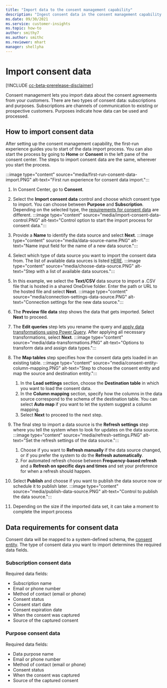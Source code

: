 ```yaml
---
title: "Import data to the consent management capability"
description: "Ingest consent data in the consent management capability of Customer Insights."
ms.date: 09/30/2021
ms.service: customer-insights
ms.topic: how-to
author: smithy7
ms.author: smithc
ms.reviewer: mhart
manager: shellyha
---
```


# Import consent data

[!INCLUDE [cc-beta-prerelease-disclaimer](includes/cc-beta-prerelease-disclaimer.md)]

Consent management lets you import data about the consent agreements from your customers. There are two types of consent data: subscriptions and purposes. Subscriptions are channels of communication to existing or prospective customers. Purposes indicate how data can be used and processed.

## How to import consent data

After setting up the consent management capability, the first-run experience guides you to start of the data import process. You can also start the process by going to **Home** or **Consent** in the left pane of the consent center. The steps to import consent data are the same, wherever you start the process. 

:::image type="content" source="media/first-run-consent-data-import.PNG" alt-text="First run experience for consent data import.":::

1. In Consent Center, go to **Consent**.

1. Select the **Import consent data** control and choose which consent type to import. You can choose between **Purpose** and **Subscription**. Depending on the selected type, the [requirements for consent data](#data-requirements-for-consent-data) are different.
   :::image type="content" source="media/import-consent-data-control.PNG" alt-text="Control option to start the import process for consent data.":::

1. Provide a **Name** to identify the data source and select **Next**.
   :::image type="content" source="media/data-source-name.PNG" alt-text="Name input field for the name of a new data source.":::

1. Select which type of data source you want to import the consent data from. The list of available data sources is listed [HERE](tbd.md).
   :::image type="content" source="media/choose-data-source.PNG" alt-text="Step with a list of available data sources.":::

1. In this example, we select the **Text/CSV** data source to import a .CSV file that is hosted in a shared OneDrive folder. Enter the path or URL to the hosted file and select **Next**. 
   :::image type="content" source="media/connection-settings-data-source.PNG" alt-text="Connection settings for the new data source.":::

1. The **Preview file data** step shows the data that gets imported. Select **Next** to proceed. 
  
1. The **Edit queries** step lets you rename the query and [apply data transformations using Power Query](/power-query/power-query-ui.md). After applying all necessary transformations, select **Next**.
   :::image type="content" source="media/data-transformations.PNG" alt-text="Options to transform data and assign data types.":::

1. The **Map tables** step specifies how the consent data gets loaded in an existing table. 
   :::image type="content" source="media/consent-entity-column-mapping.PNG" alt-text="Step to choose the consent entity and map the source and destination entity.":::
    1. In the **Load settings** section, choose the **Destination table** in which you want to load the consent data. 
    1. In the **Column mapping** section, specify how the columns in the data source correspond to the schema of the destination table. You can select **Auto map** if you want to let the system suggest a column mapping.
    1. Select **Next** to proceed to the next step. 

1. The final step to import a data source is the **Refresh settings** step where you tell the system when to look for updates on the data source. 
   :::image type="content" source="media/refresh-settings.PNG" alt-text="Set the refresh settings of the data source.":::
    1. Choose if you want to **Refresh manually** if the data source changed, or if you prefer the system to do the **Refresh automatically**.
    1. For automated refresh choose between  **Frequency-based refresh** and a **Refresh on specific days and times** and set your preference for when a refresh should happen.

1. Select **Publish** and choose if you want to publish the data source now or schedule it to publish later. 
   :::image type="content" source="media/publish-data-source.PNG" alt-text="Control to publish the data source.":::

1. Depending on the size if the imported data set, it can take a moment to complete the import process

## Data requirements for consent data

Consent data will be mapped to a system-defined schema, the [consent entity](glossary.md#consent-entity). The type of consent data you want to import determines the required data fields. 

### Subscription consent data

Required data fields: 

- Subscription name
- Email or phone number
- Method of contact (email or phone)
- Consent status
- Consent start date
- Consent expiration date
- When the consent was captured
- Source of the captured consent

### Purpose consent data

Required data fields: 

- Data purpose name
- Email or phone number
- Method of contact (email or phone)
- Consent status
- When the consent was captured
- Source of the captured consent